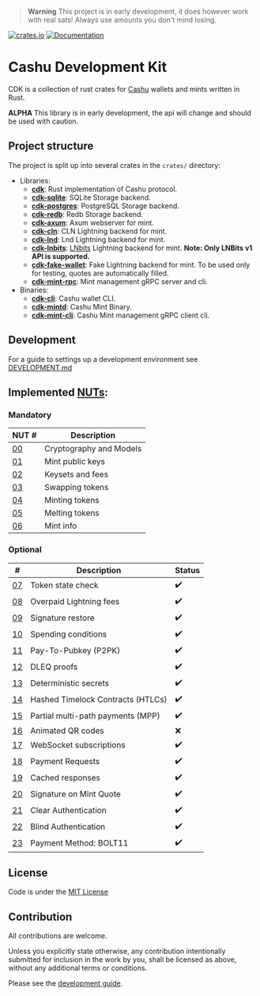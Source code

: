 > **Warning**
> This project is in early development, it does however work with real sats! Always use amounts you don't mind losing.

[![crates.io](https://img.shields.io/crates/v/cdk.svg)](https://crates.io/crates/cdk) [![Documentation](https://docs.rs/cdk/badge.svg)](https://docs.rs/cdk)

# Cashu Development Kit

CDK is a collection of rust crates for [Cashu](https://github.com/cashubtc) wallets and mints written in Rust.

**ALPHA** This library is in early development, the api will change and should be used with caution.


## Project structure

The project is split up into several crates in the `crates/` directory:

* Libraries:
    * [**cdk**](./crates/cdk/): Rust implementation of Cashu protocol.
    * [**cdk-sqlite**](./crates/cdk-sqlite/): SQLite Storage backend.
    * [**cdk-postgres**](./crates/cdk-postgres/): PostgreSQL Storage backend.
    * [**cdk-redb**](./crates/cdk-redb/): Redb Storage backend.
    * [**cdk-axum**](./crates/cdk-axum/): Axum webserver for mint.
    * [**cdk-cln**](./crates/cdk-cln/): CLN Lightning backend for mint.
    * [**cdk-lnd**](./crates/cdk-lnd/): Lnd Lightning backend for mint.
    * [**cdk-lnbits**](./crates/cdk-lnbits/): [LNbits](https://lnbits.com/) Lightning backend for mint. **Note: Only LNBits v1 API is supported.**
    * [**cdk-fake-wallet**](./crates/cdk-fake-wallet/): Fake Lightning backend for mint. To be used only for testing, quotes are automatically filled.
    * [**cdk-mint-rpc**](./crates/cdk-mint-rpc/): Mint management gRPC server and cli.
* Binaries:
    * [**cdk-cli**](./crates/cdk-cli/): Cashu wallet CLI.
    * [**cdk-mintd**](./crates/cdk-mintd/): Cashu Mint Binary.
    * [**cdk-mint-cli**](./crates/cdk-mint-rpc/): Cashu Mint management gRPC client cli.


## Development 

For a guide to settings up a development environment see [DEVELOPMENT.md](./DEVELOPMENT.md)

## Implemented [NUTs](https://github.com/cashubtc/nuts/):

### Mandatory

| NUT #    | Description                       |
|----------|-----------------------------------|
| [00][00] | Cryptography and Models           |
| [01][01] | Mint public keys                  |
| [02][02] | Keysets and fees                  |
| [03][03] | Swapping tokens                   |
| [04][04] | Minting tokens                    |
| [05][05] | Melting tokens                    |
| [06][06] | Mint info                         |

### Optional

| # | Description | Status
| --- | --- | --- |
| [07][07] | Token state check | :heavy_check_mark: |
| [08][08] | Overpaid Lightning fees | :heavy_check_mark: |
| [09][09] | Signature restore | :heavy_check_mark: |
| [10][10] | Spending conditions | :heavy_check_mark: |
| [11][11] | Pay-To-Pubkey (P2PK) | :heavy_check_mark: |
| [12][12] | DLEQ proofs | :heavy_check_mark: |
| [13][13] | Deterministic secrets | :heavy_check_mark: |
| [14][14] | Hashed Timelock Contracts (HTLCs) | :heavy_check_mark: |
| [15][15] | Partial multi-path payments (MPP) | :heavy_check_mark: |
| [16][16] | Animated QR codes | :x: |
| [17][17] | WebSocket subscriptions  | :heavy_check_mark: |
| [18][18] | Payment Requests  | :heavy_check_mark: |
| [19][19] | Cached responses  | :heavy_check_mark: |
| [20][20] | Signature on Mint Quote  | :heavy_check_mark: |
| [21][21] | Clear Authentication | :heavy_check_mark: |
| [22][22] | Blind Authentication  | :heavy_check_mark: |
| [23][23] | Payment Method: BOLT11 | :heavy_check_mark: |


## License

Code is under the [MIT License](LICENSE)

## Contribution

All contributions are welcome.

Unless you explicitly state otherwise, any contribution intentionally submitted for inclusion in the work by you, shall be licensed as above, without any additional terms or conditions.

Please see the [development guide](DEVELOPMENT.md).


[00]: https://github.com/cashubtc/nuts/blob/main/00.md
[01]: https://github.com/cashubtc/nuts/blob/main/01.md
[02]: https://github.com/cashubtc/nuts/blob/main/02.md
[03]: https://github.com/cashubtc/nuts/blob/main/03.md
[04]: https://github.com/cashubtc/nuts/blob/main/04.md
[05]: https://github.com/cashubtc/nuts/blob/main/05.md
[06]: https://github.com/cashubtc/nuts/blob/main/06.md
[07]: https://github.com/cashubtc/nuts/blob/main/07.md
[08]: https://github.com/cashubtc/nuts/blob/main/08.md
[09]: https://github.com/cashubtc/nuts/blob/main/09.md
[10]: https://github.com/cashubtc/nuts/blob/main/10.md
[11]: https://github.com/cashubtc/nuts/blob/main/11.md
[12]: https://github.com/cashubtc/nuts/blob/main/12.md
[13]: https://github.com/cashubtc/nuts/blob/main/13.md
[14]: https://github.com/cashubtc/nuts/blob/main/14.md
[15]: https://github.com/cashubtc/nuts/blob/main/15.md
[16]: https://github.com/cashubtc/nuts/blob/main/16.md
[17]: https://github.com/cashubtc/nuts/blob/main/17.md
[18]: https://github.com/cashubtc/nuts/blob/main/18.md
[19]: https://github.com/cashubtc/nuts/blob/main/19.md
[20]: https://github.com/cashubtc/nuts/blob/main/20.md
[21]: https://github.com/cashubtc/nuts/blob/main/21.md
[22]: https://github.com/cashubtc/nuts/blob/main/22.md
[23]: https://github.com/cashubtc/nuts/blob/main/23.md
